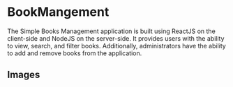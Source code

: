 # BookMangement

The Simple Books Management application is built using ReactJS on the client-side and NodeJS on the server-side. It provides users with the ability to view, search, and filter books. Additionally, administrators have the ability to add and remove books from the application.

## Images
